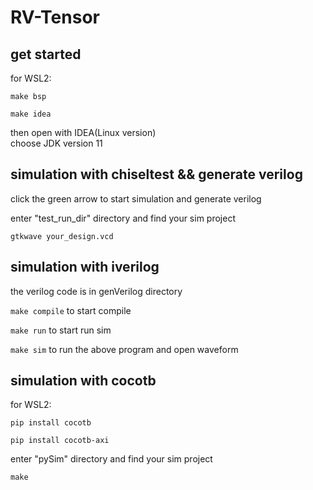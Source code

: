 # RV-Tensor
## get started
for WSL2:  

`make bsp`  

`make idea`  

then open with IDEA(Linux version)  
choose JDK version 11
## simulation with chiseltest && generate verilog
click the green arrow to start simulation and generate verilog

enter "test_run_dir" directory and find your sim project

`gtkwave your_design.vcd`
## simulation with iverilog
the verilog code is in genVerilog directory

`make compile` to start compile

`make run`     to start run sim

`make sim`     to run the above program and open waveform
## simulation with cocotb
for WSL2:

`pip install cocotb`

`pip install cocotb-axi`

enter "pySim" directory and find your sim project

`make`



